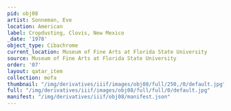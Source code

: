 ```yaml
---
pid: obj08
artist: Sonneman, Eve
location: American
label: Cropdusting, Clovis, New Mexico
_date: '1978'
object_type: Cibachrome
current_location: Museum of Fine Arts at Florida State University
source: Museum of Fine Arts at Florida State University
order: '07'
layout: qatar_item
collection: mofa
thumbnail: "/img/derivatives/iiif/images/obj08/full/250,/0/default.jpg"
full: "/img/derivatives/iiif/images/obj08/full/full/0/default.jpg"
manifest: "/img/derivatives/iiif/obj08/manifest.json"
---
```

